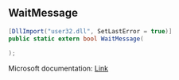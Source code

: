 ## WaitMessage

```csharp
[DllImport("user32.dll", SetLastError = true)]
public static extern bool WaitMessage(
   
);
```

Microsoft documentation: [Link](https://docs.microsoft.com/en-us/windows/win32/api/winuser/nf-winuser-waitmessage)
